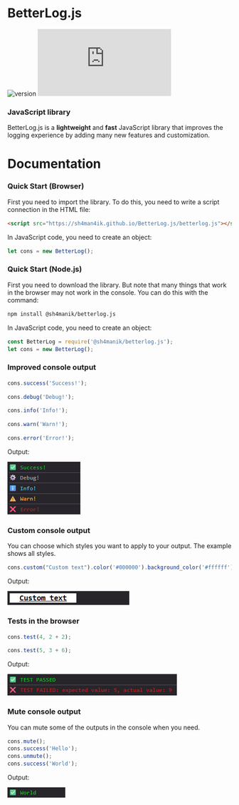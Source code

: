 # BetterLog.js

![version](https://img.shields.io/badge/version-1.0.6-brightgreen)
![npm](https://img.shields.io/npm/dw/@sh4manik/betterlog.js)

### JavaScript library

BetterLog.js is a **lightweight** and **fast** JavaScript library that improves the logging experience by adding many new features and customization.

# Documentation

### Quick Start (Browser)

First you need to import the library. To do this, you need to write a script connection in the HTML file:

```HTML
<script src="https://sh4man4ik.github.io/BetterLog.js/betterlog.js"></script>
```

In JavaScript code, you need to create an object:

```JavaScript
let cons = new BetterLog();
```

### Quick Start (Node.js)

First you need to download the library. But note that many things that work in the browser may not work in the console. You can do this with the command:

```bash
npm install @sh4manik/betterlog.js
```

In JavaScript code, you need to create an object:

```JavaScript
const BetterLog = require('@sh4manik/betterlog.js');
let cons = new BetterLog();
```

### Improved console output

```JavaScript
cons.success('Success!');
```

```JavaScript
cons.debug('Debug!');
```

```JavaScript
cons.info('Info!');
```

```JavaScript
cons.warn('Warn!');
```

```JavaScript
cons.error('Error!');
```

Output:

![Screenshot_1](./Screenshots/Screenshot_1.png)

### Custom console output

You can choose which styles you want to apply to your output. The example shows all styles.

```JavaScript
cons.custom("Custom text").color('#000000').background_color('#ffffff').font_size('16px').text_decoration('underline').bold().padding('0px', '20px').log();
```

Output:

![Screenshot_2](./Screenshots/Screenshot_2.png)

### Tests in the browser

```JavaScript
cons.test(4, 2 + 2);
```

```JavaScript
cons.test(5, 3 + 6);
```

Output:

![Screenshot_3](./Screenshots/Screenshot_3.png)

### Mute console output

You can mute some of the outputs in the console when you need.

```JavaScript
cons.mute();
cons.success('Hello');
cons.unmute();
cons.success('World');
```

Output:

![Screenshot_4](./Screenshots/Screenshot_4.png)
